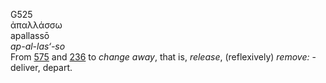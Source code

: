 <body>
  <p>G525<br>  ἀπαλλάσσω  <br> apallassō  <br><i>ap-al-las‘-so </i><br>From <a href="g0575.htm">575</a> and <a href="g0236.htm">236</a>  to <i>change</i> <i>away</i>, that is, <i>release</i>, (reflexively) <i>remove:</i> - deliver, depart.<br></p>
 </body>